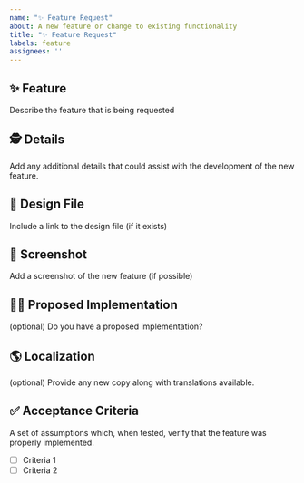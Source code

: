 ```yaml
---
name: "✨ Feature Request"
about: A new feature or change to existing functionality
title: "✨ Feature Request"
labels: feature
assignees: ''
---
```


## ✨ Feature

Describe the feature that is being requested

## 🕵️ Details

Add any additional details that could assist with the development of the new feature.

## 🎨 Design File

Include a link to the design file (if it exists)

## 📸 Screenshot

Add a screenshot of the new feature (if possible)

## 🙋‍♀️ Proposed Implementation

(optional) Do you have a proposed implementation?

## 🌎 Localization

(optional) Provide any new copy along with translations available.

## ✅ Acceptance Criteria

A set of assumptions which, when tested, verify that the feature was properly implemented.

- [ ] Criteria 1
- [ ] Criteria 2
